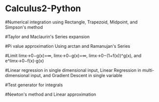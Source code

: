 # Calculus2-Python
#Numerical integration using Rectangle, Trapezoid, Midpoint, and Simpson's method

#Taylor and Maclaurin's Series expansion

#Pi value approximation Using arctan and  Ramanujan's Series

#Limit limx→0−g(x)=∞, limx→0−g(x)=∞, limx→0−(1+f(x))^g(x), and e^limx→0−f(x)⋅g(x)

#Linear regression in single dimensional input, Linear Regression in multi-dimensional input, and Gradient Descent in single variable

#Test generator for integrals

#Newton's method and Linear approximation
